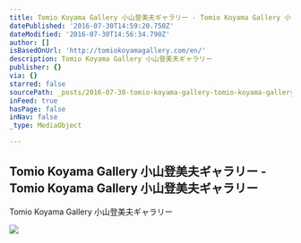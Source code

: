 ```yaml
---
title: Tomio Koyama Gallery 小山登美夫ギャラリー - Tomio Koyama Gallery 小山登美夫ギャラリー
datePublished: '2016-07-30T14:59:20.750Z'
dateModified: '2016-07-30T14:56:34.790Z'
author: []
isBasedOnUrl: 'http://tomiokoyamagallery.com/en/'
description: Tomio Koyama Gallery 小山登美夫ギャラリー
publisher: {}
via: {}
starred: false
sourcePath: _posts/2016-07-30-tomio-koyama-gallery-tomio-koyama-gallery.md
inFeed: true
hasPage: false
inNav: false
_type: MediaObject

---
```

<article style=""><h1>Tomio Koyama Gallery 小山登美夫ギャラリー - Tomio Koyama Gallery 小山登美夫ギャラリー</h1><p>Tomio Koyama Gallery 小山登美夫ギャラリー</p><img src="http://tomiokoyamagallery.com/wp/wp-content/uploads/2016/07/be9ae92ba32bd992129521bd10f0a4d9.jpg" /></article>